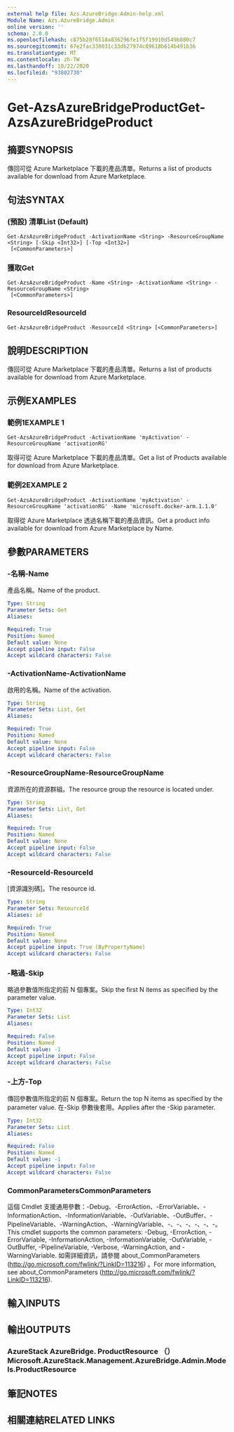 ```yaml
---
external help file: Azs.AzureBridge.Admin-help.xml
Module Name: Azs.AzureBridge.Admin
online version: ''
schema: 2.0.0
ms.openlocfilehash: c875b28f6518a836296fe1f5f19910d549b880c7
ms.sourcegitcommit: 67e2fac338031c33db27974c89618b614b491b36
ms.translationtype: MT
ms.contentlocale: zh-TW
ms.lasthandoff: 10/22/2020
ms.locfileid: "93802730"
---
```

# <span data-ttu-id="549c3-101">Get-AzsAzureBridgeProduct</span><span class="sxs-lookup"><span data-stu-id="549c3-101">Get-AzsAzureBridgeProduct</span></span>

## <span data-ttu-id="549c3-102">摘要</span><span class="sxs-lookup"><span data-stu-id="549c3-102">SYNOPSIS</span></span>
<span data-ttu-id="549c3-103">傳回可從 Azure Marketplace 下載的產品清單。</span><span class="sxs-lookup"><span data-stu-id="549c3-103">Returns a list of products available for download from Azure Marketplace.</span></span>

## <span data-ttu-id="549c3-104">句法</span><span class="sxs-lookup"><span data-stu-id="549c3-104">SYNTAX</span></span>

### <span data-ttu-id="549c3-105"> (預設) 清單</span><span class="sxs-lookup"><span data-stu-id="549c3-105">List (Default)</span></span>
```
Get-AzsAzureBridgeProduct -ActivationName <String> -ResourceGroupName <String> [-Skip <Int32>] [-Top <Int32>]
 [<CommonParameters>]
```

### <span data-ttu-id="549c3-106">獲取</span><span class="sxs-lookup"><span data-stu-id="549c3-106">Get</span></span>
```
Get-AzsAzureBridgeProduct -Name <String> -ActivationName <String> -ResourceGroupName <String>
 [<CommonParameters>]
```

### <span data-ttu-id="549c3-107">ResourceId</span><span class="sxs-lookup"><span data-stu-id="549c3-107">ResourceId</span></span>
```
Get-AzsAzureBridgeProduct -ResourceId <String> [<CommonParameters>]
```

## <span data-ttu-id="549c3-108">說明</span><span class="sxs-lookup"><span data-stu-id="549c3-108">DESCRIPTION</span></span>
<span data-ttu-id="549c3-109">傳回可從 Azure Marketplace 下載的產品清單。</span><span class="sxs-lookup"><span data-stu-id="549c3-109">Returns a list of products available for download from Azure Marketplace.</span></span>

## <span data-ttu-id="549c3-110">示例</span><span class="sxs-lookup"><span data-stu-id="549c3-110">EXAMPLES</span></span>

### <span data-ttu-id="549c3-111">範例1</span><span class="sxs-lookup"><span data-stu-id="549c3-111">EXAMPLE 1</span></span>
```
Get-AzsAzureBridgeProduct -ActivationName 'myActivation' -ResourceGroupName 'activationRG'
```

<span data-ttu-id="549c3-112">取得可從 Azure Marketplace 下載的產品清單。</span><span class="sxs-lookup"><span data-stu-id="549c3-112">Get a list of Products available for download from Azure Marketplace.</span></span>

### <span data-ttu-id="549c3-113">範例2</span><span class="sxs-lookup"><span data-stu-id="549c3-113">EXAMPLE 2</span></span>
```
Get-AzsAzureBridgeProduct -ActivationName 'myActivation' -ResourceGroupName 'activationRG' -Name 'microsoft.docker-arm.1.1.0'
```

<span data-ttu-id="549c3-114">取得從 Azure Marketplace 透過名稱下載的產品資訊。</span><span class="sxs-lookup"><span data-stu-id="549c3-114">Get a product info available for download from Azure Marketplace by Name.</span></span>

## <span data-ttu-id="549c3-115">參數</span><span class="sxs-lookup"><span data-stu-id="549c3-115">PARAMETERS</span></span>

### <span data-ttu-id="549c3-116">-名稱</span><span class="sxs-lookup"><span data-stu-id="549c3-116">-Name</span></span>
<span data-ttu-id="549c3-117">產品名稱。</span><span class="sxs-lookup"><span data-stu-id="549c3-117">Name of the product.</span></span>

```yaml
Type: String
Parameter Sets: Get
Aliases:

Required: True
Position: Named
Default value: None
Accept pipeline input: False
Accept wildcard characters: False
```

### <span data-ttu-id="549c3-118">-ActivationName</span><span class="sxs-lookup"><span data-stu-id="549c3-118">-ActivationName</span></span>
<span data-ttu-id="549c3-119">啟用的名稱。</span><span class="sxs-lookup"><span data-stu-id="549c3-119">Name of the activation.</span></span>

```yaml
Type: String
Parameter Sets: List, Get
Aliases:

Required: True
Position: Named
Default value: None
Accept pipeline input: False
Accept wildcard characters: False
```

### <span data-ttu-id="549c3-120">-ResourceGroupName</span><span class="sxs-lookup"><span data-stu-id="549c3-120">-ResourceGroupName</span></span>
<span data-ttu-id="549c3-121">資源所在的資源群組。</span><span class="sxs-lookup"><span data-stu-id="549c3-121">The resource group the resource is located under.</span></span>

```yaml
Type: String
Parameter Sets: List, Get
Aliases:

Required: True
Position: Named
Default value: None
Accept pipeline input: False
Accept wildcard characters: False
```

### <span data-ttu-id="549c3-122">-ResourceId</span><span class="sxs-lookup"><span data-stu-id="549c3-122">-ResourceId</span></span>
<span data-ttu-id="549c3-123">[資源識別碼]。</span><span class="sxs-lookup"><span data-stu-id="549c3-123">The resource id.</span></span>

```yaml
Type: String
Parameter Sets: ResourceId
Aliases: id

Required: True
Position: Named
Default value: None
Accept pipeline input: True (ByPropertyName)
Accept wildcard characters: False
```

### <span data-ttu-id="549c3-124">-略過</span><span class="sxs-lookup"><span data-stu-id="549c3-124">-Skip</span></span>
<span data-ttu-id="549c3-125">略過參數值所指定的前 N 個專案。</span><span class="sxs-lookup"><span data-stu-id="549c3-125">Skip the first N items as specified by the parameter value.</span></span>

```yaml
Type: Int32
Parameter Sets: List
Aliases:

Required: False
Position: Named
Default value: -1
Accept pipeline input: False
Accept wildcard characters: False
```

### <span data-ttu-id="549c3-126">-上方</span><span class="sxs-lookup"><span data-stu-id="549c3-126">-Top</span></span>
<span data-ttu-id="549c3-127">傳回參數值所指定的前 N 個專案。</span><span class="sxs-lookup"><span data-stu-id="549c3-127">Return the top N items as specified by the parameter value.</span></span>
<span data-ttu-id="549c3-128">在-Skip 參數後套用。</span><span class="sxs-lookup"><span data-stu-id="549c3-128">Applies after the -Skip parameter.</span></span>

```yaml
Type: Int32
Parameter Sets: List
Aliases:

Required: False
Position: Named
Default value: -1
Accept pipeline input: False
Accept wildcard characters: False
```

### <span data-ttu-id="549c3-129">CommonParameters</span><span class="sxs-lookup"><span data-stu-id="549c3-129">CommonParameters</span></span>
<span data-ttu-id="549c3-130">這個 Cmdlet 支援通用參數：-Debug、-ErrorAction、-ErrorVariable、-InformationAction、-InformationVariable、-OutVariable、-OutBuffer、-PipelineVariable、-WarningAction、-WarningVariable、-、-、-、-、-、-。</span><span class="sxs-lookup"><span data-stu-id="549c3-130">This cmdlet supports the common parameters: -Debug, -ErrorAction, -ErrorVariable, -InformationAction, -InformationVariable, -OutVariable, -OutBuffer, -PipelineVariable, -Verbose, -WarningAction, and -WarningVariable.</span></span> <span data-ttu-id="549c3-131">如需詳細資訊，請參閱 about_CommonParameters (http://go.microsoft.com/fwlink/?LinkID=113216) 。</span><span class="sxs-lookup"><span data-stu-id="549c3-131">For more information, see about_CommonParameters (http://go.microsoft.com/fwlink/?LinkID=113216).</span></span>

## <span data-ttu-id="549c3-132">輸入</span><span class="sxs-lookup"><span data-stu-id="549c3-132">INPUTS</span></span>

## <span data-ttu-id="549c3-133">輸出</span><span class="sxs-lookup"><span data-stu-id="549c3-133">OUTPUTS</span></span>

### <span data-ttu-id="549c3-134">AzureStack AzureBridge. ProductResource （）</span><span class="sxs-lookup"><span data-stu-id="549c3-134">Microsoft.AzureStack.Management.AzureBridge.Admin.Models.ProductResource</span></span>

## <span data-ttu-id="549c3-135">筆記</span><span class="sxs-lookup"><span data-stu-id="549c3-135">NOTES</span></span>

## <span data-ttu-id="549c3-136">相關連結</span><span class="sxs-lookup"><span data-stu-id="549c3-136">RELATED LINKS</span></span>
